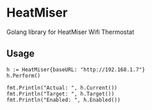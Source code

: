 # HeatMiser

Golang library for HeatMiser Wifi Thermostat

## Usage

```
h := HeatMiser{baseURL: "http://192.168.1.7"}
h.Perform()

fmt.Println("Actual: ", h.Current())
fmt.Println("Target: ", h.Target())
fmt.Println("Enabled: ", h.Enabled())
```
